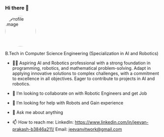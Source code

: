 ### Hi there 👋

<img src="https://media.licdn.com/dms/image/D5635AQHQQ3OPzf6J9g/profile-framedphoto-shrink_400_400/0/1707316331213?e=1709377200&v=beta&t=nvJqQf1BAD3r_ZK5fWQhP44jT-Cgf5uPYQbLXLxJbFY " alt="Profile Image" title="Profile Image" width="100" height="100" style="border-radius:70%;">

B.Tech in Computer Science Engineering (Specialization in AI and Robotics)

- 🧑‍💻 Aspiring AI and Robotics professional with a strong foundation in programming, robotics, and mathematical problem-solving. Adapt in applying innovative solutions to complex challenges, with a commitment to excellence in all objectives. Eager to contribute to projects in AI and robotics.

- 👯 I’m looking to collaborate on with Robotic Engineers and get Job
- 🤔 I’m looking for help with Robots and Gain experience
- 💬 Ask me about anything
- 📫 How to reach me: LinkedIn: https://www.linkedin.com/in/jeevan-prakash-b3846a211/ Email: jeevanvitwork@gmail.com


